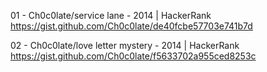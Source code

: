 01 - Ch0c0late/service lane 			- 2014 | HackerRank 
	https://gist.github.com/Ch0c0late/de40fcbe57703e741b7d

02 - Ch0c0late/love letter mystery 		- 2014 | HackerRank
	https://gist.github.com/Ch0c0late/f5633702a955ced8253c
